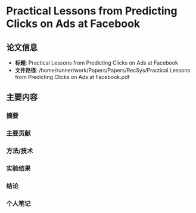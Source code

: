# Practical Lessons from Predicting Clicks on Ads at Facebook

## 论文信息
- **标题**: Practical Lessons from Predicting Clicks on Ads at Facebook
- **文件路径**: /home/runner/work/Papers/Papers/RecSys/Practical Lessons from Predicting Clicks on Ads at Facebook.pdf

## 主要内容

### 摘要


### 主要贡献


### 方法/技术


### 实验结果


### 结论


### 个人笔记


